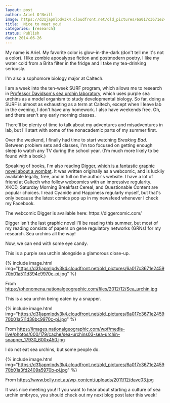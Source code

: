 ```yaml
---
layout: post
author: Ariel O'Neill
image: https://d31japmlpdv3k4.cloudfront.net/old_pictures/6a017c3671e245970b01a3fd241050970b-pi.jpg
title:  Nice to meet you!
categories: [research]
status: Publish
date: 2014-06-26
---
```



My name is Ariel. My favorite color is glow-in-the-dark (don't tell me it's not a color). I like zombie apocalypse fiction and postmodern poetry. I like my water cold from a Brita filter in the fridge and I take my tea-drinking seriously.

I'm also a sophomore biology major at Caltech.

I am a week into the ten-week SURF program, which allows me to research in <a href="https://www.its.caltech.edu/mirsky/" target="_self">Professor Davidson's sea urchin laboratory</a>, which uses purple sea urchins as a model organism to study developmental biology. So far, doing a SURF is almost as exhausting as a term at Caltech, except when I leave lab in the evening, I don't have any homework. I also have weekends free. Oh, and there aren't any early morning classes.

There'll be plenty of time to talk about my adventures and misadventures in lab, but I'll start with some of the nonacademic parts of my summer first.

Over the weekend, I finally had time to start watching *Breaking Bad*. Between problem sets and classes, I'm too focused on getting enough sleep to watch any TV during the school year. (I'm much more likely to be found with a book.)

Speaking of books, I'm also reading <a href="https://diggercomic.com/blog/2007/02/01/wombat1-gnorf/" target="_self">Digger, which is a fantastic graphic novel about a wombat</a>. It was written originally as a webcomic, and is luckily available legally, free, and in full on the author's website. I have a lot of friend at Caltech who follow webcomics with an impressive regularity. XKCD, Saturday Morning Breakfast Cereal, and Questionable Content are popular choices. I read Cyanide and Happiness regularly myself, but that's only because the latest comics pop up in my newsfeed whenever I check my Facebook.

<div class="photo-caption caption-xid-6a017c3671e245970b01a3fd241050970b" id="caption-xid-6a017c3671e245970b01a3fd241050970b">The webcomic Digger is available here: https://diggercomic.com/

Digger isn't the last graphic novel I'll be reading this summer, but most of my reading consists of papers on gene regulatory networks (GRNs) for my research. Sea urchins all the way!

Now, we can end with some eye candy.

This is a purple sea urchin alongside a glamorous close-up.


{% include image.html img="https://d31japmlpdv3k4.cloudfront.net/old_pictures/6a017c3671e245970b01a511d394e9970c-pi.jpg" %}<div class="photo-caption caption-xid-6a017c3671e245970b01a511d394e9970c" id="caption-xid-6a017c3671e245970b01a511d394e9970c">From https://phenomena.nationalgeographic.com/files/2012/12/Sea_urchin.jpg

This is a sea urchin being eaten by a snapper.


{% include image.html img="https://d31japmlpdv3k4.cloudfront.net/old_pictures/6a017c3671e245970b01a511d38bc9970c-pi.jpg" %}<div class="photo-caption caption-xid-6a017c3671e245970b01a511d38bc9970c" id="caption-xid-6a017c3671e245970b01a511d38bc9970c">From https://images.nationalgeographic.com/wpf/media-live/photos/000/179/cache/sea-urchins03-sea-urchin-snapper_17930_600x450.jpg

I do not eat sea urchins, but some people do.


{% include image.html img="https://d31japmlpdv3k4.cloudfront.net/old_pictures/6a017c3671e245970b01a3fd2409a5970b-pi.jpg" %}<div class="photo-caption caption-xid-6a017c3671e245970b01a3fd2409a5970b" id="caption-xid-6a017c3671e245970b01a3fd2409a5970b">From https://www.belly.net.au/wp-content/uploads/2011/12/dave03.jpg

It was nice meeting you! If you want to hear about starting a culture of sea urchin embryos, you should check out my next blog post later this week!

